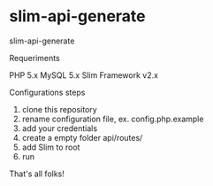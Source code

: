 # slim-api-generate
slim-api-generate

Requeriments

PHP 5.x
MySQL 5.x
Slim Framework v2.x

Configurations steps
1. clone this repository
2. rename configuration file, ex. config.php.example
3. add your credentials
4. create a empty folder api/routes/
5. add Slim to root
6. run

That's all folks!

